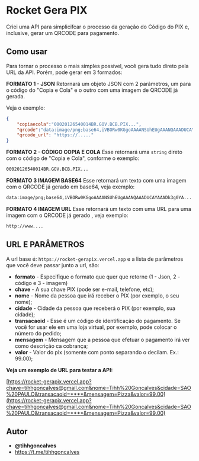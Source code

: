 # Rocket Gera PIX

Criei uma API para simplicifcar o processo da geração do Código do PIX e, inclusive, gerar um QRCODE para pagamento.

## Como usar
Para tornar o processo o mais simples possível, você gera tudo direto pela URL da API. 
Porém, pode gerar em 3 formados:

**FORMATO 1 - JSON**
Retornará um objeto JSON com 2 parâmetros, um para o código do "Copia e Cola" e o outro com uma imagem de QRCODE já gerada.

Veja o exemplo:
```json
{
    "copiaecola":"00020126540014BR.GOV.BCB.PIX...",
    "qrcode":"data:image/png;base64,iVBORw0KGgoAAAANSUhEUgAAANQAAADUCAYAAADk3g0YA...",
    "qrcode_url": "https://....."
}
```

**FORMATO 2 - CÓDIGO COPIA E COLA**
Esse retornará uma `string` direto com o código de "Copia e Cola", conforme o exemplo:
```txt
00020126540014BR.GOV.BCB.PIX...
```

**FORMATO 3 IMAGEM BASE64**
Esse retornará um texto com uma imagem com o QRCODE já gerado em base64, veja exemplo:
```txt
data:image/png;base64,iVBORw0KGgoAAAANSUhEUgAAANQAAADUCAYAAADk3g0YA...
```

**FORMATO 4 IMAGEM URL**
Esse retornará um texto com uma URL para uma imagem com o QRCODE já gerado , veja exemplo:
```txt
http://www....
```


## URL E PARÂMETROS
A url base é: `https://rocket-gerapix.vercel.app` e a lista de parâmetros que você deve passar junto a url, são:

- **formato** - Especifique o formato que quer que retorne (1 - Json, 2 - código e 3 - imagem)
 - **chave** - A sua chave PIX (pode ser e-mail, telefone, etc);
 - **nome** - Nome da pessoa que irá receber o PIX (por exemplo, o seu nome);
 - **cidade** - Cidade da pessoa que receberá o PIX (por exemplo, sua cidade);
 - **transacaoid** - Esse é um código de identificação do pagamento. Se você for usar ele em uma loja virtual, por exemplo, pode colocar o número do pedido;
 - **mensagem** - Mensagem que a pessoa que efetuar o pagamento irá ver como descrição ca cobrança;
 - **valor** - Valor do pix (somente com ponto separando o decilam. Ex.: 99.00);

 **Veja um exemplo de URL para testar a API:**

 [https://rocket-gerapix.vercel.app?chave=tihhgoncalves@gmail.com&nome=Tihh%20Goncalves&cidade=SAO%20PAULO&transacaoid=****&mensagem=Pizza&valor=99.00](https://rocket-gerapix.vercel.app?chave=tihhgoncalves@gmail.com&nome=Tihh%20Goncalves&cidade=SAO%20PAULO&transacaoid=****&mensagem=Pizza&valor=99.00)

## Autor
 - **@tihhgoncalves**
 - https://t.me/tihhgoncalves
